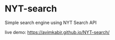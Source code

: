 # NYT-search
Simple search engine using NYT Search API

live demo: https://avimkabir.github.io/NYT-search/
